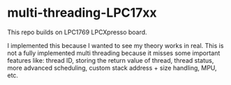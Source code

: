 # multi-threading-LPC17xx
This repo builds on LPC1769 LPCXpresso board.

I implemented this because I wanted to see my theory works in real. This is not a fully implemented multi threading because it misses some important features like: thread ID, storing the return value of thread, thread status, more advanced scheduling, custom stack address + size handling, MPU, etc.
